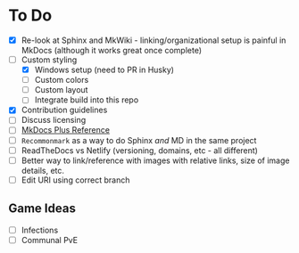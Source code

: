 # To Do

- [X] Re-look at Sphinx and MkWiki - linking/organizational setup is painful in MkDocs (although it works great once complete)
- [ ] Custom styling
  - [X] Windows setup (need to PR in Husky)
  - [ ] Custom colors
  - [ ] Custom layout
  - [ ] Integrate build into this repo
- [X] Contribution guidelines
- [ ] Discuss licensing
- [ ] [MkDocs Plus Reference](http://bwmarrin.github.io/MkDocsPlus)
- [ ] `Recommonmark` as a way to do Sphinx _and_ MD in the same project
- [ ] ReadTheDocs vs Netlify (versioning, domains, etc - all different)
- [ ] Better way to link/reference with images with relative links, size of
  image details, etc.
- [ ] Edit URI using correct branch

## Game Ideas

- [ ] Infections
- [ ] Communal PvE